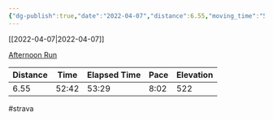 ```yaml
---
{"dg-publish":true,"date":"2022-04-07","distance":6.55,"moving_time":"52:42","elapsed_time":"53:29","pace":"8:02","total_elevation_gain":522,"url":"https://www.strava.com/activities/6947466167","permalink":"/01-personal/strava/2022-04-07-afternoon-run/","dgPassFrontmatter":true}
---
```



[[2022-04-07\|2022-04-07]]

[Afternoon Run](https://www.strava.com/activities/6947466167)

| Distance | Time  | Elapsed Time | Pace | Elevation |
| -------- | ----- | ------------ | ---- | --------- |
| 6.55     | 52:42 | 53:29        | 8:02 | 522       |




#strava
